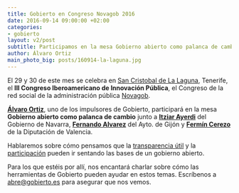 ```yaml
---
title: Gobierto en Congreso Novagob 2016
date: 2016-09-14 09:00:00 +02:00
categories:
- gobierto
layout: v2/post
subtitle: Participamos en la mesa Gobierno abierto como palanca de cambio
author: Álvaro Ortiz
main_photo_big: posts/160914-la-laguna.jpg
---
```


El 29 y 30 de este mes se celebra en [San Cristobal de La Laguna](https://presupuestos.gobierto.es/places/san-cristobal-de-la-laguna/2015), Tenerife, el **III Congreso Iberoamericano de Innovación Pública**, el Congreso de la red social de la administración pública [Novagob](http://www.novagob.org).

**[Álvaro Ortiz](http://twitter.com/furilo)**, uno de los impulsores de Gobierto, participará en la mesa **Gobierno abierto como palanca de cambio** junto a **[Itziar Ayerdi](https://www.linkedin.com/in/itziar-ayerdi)** del Gobierno de Navarra, **[Fernando Alvarez](http://twitter.com/fagarcia)** del Ayto. de Gijón y **[Fermín Cerezo](http://twitter.com/FerminCerezo)** de la Diputación de Valencia.

Hablaremos sobre cómo pensamos que la [transparencia útil](/blog/20160411-la-usabilidad-de-los-datos.html) y la [participación](/blog/20160602-presupuestos-participativos-retos-alternativas.html) pueden ir sentando las bases de un gobierno abierto.

Para los que estéis por allí, nos encantará charlar sobre cómo las herramientas de Gobierto pueden ayudar en estos temas. Escríbenos a abre@gobierto.es para asegurar que nos vemos.

